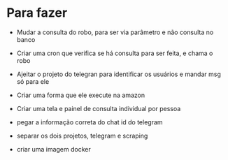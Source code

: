 
# Para fazer

* Mudar a consulta do robo, para ser via parâmetro e não consulta no banco
* Criar uma cron que verifica se há consulta para ser feita, e chama o robo
* Ajeitar o projeto do telegran para identificar os usuários e mandar msg só para ele

* Criar uma forma que ele execute na amazon
* Criar uma tela e painel de consulta individual por pessoa
* pegar a informação correta do chat id do telegram
* separar os dois projetos, telegram e scraping
* criar uma imagem docker